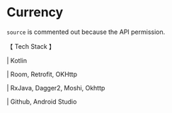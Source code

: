 # Currency

 ```source``` is commented out because the API permission.

【 Tech Stack 】

| Kotlin

| Room, Retrofit, OKHttp

| RxJava, Dagger2, Moshi, Okhttp

| Github, Android Studio
